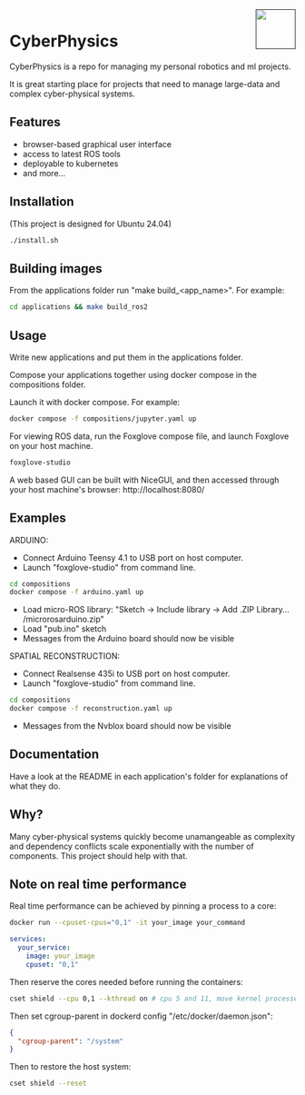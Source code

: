 <a href="">
  <img src="https://media.githubusercontent.com/media/salsicha/CyberPhysics/main/icon.png"
    height="70" align="right" alt="" />
</a>

# CyberPhysics

CyberPhysics is a repo for managing my personal robotics and ml projects.

It is great starting place for projects that need to manage large-data and complex cyber-physical systems. 

## Features

- browser-based graphical user interface
- access to latest ROS tools
- deployable to kubernetes
- and more...

## Installation

(This project is designed for Ubuntu 24.04)

```bash
./install.sh
```

## Building images

From the applications folder run "make build_<app_name>". For example:

```bash
cd applications && make build_ros2
```

## Usage

Write new applications and put them in the applications folder.

Compose your applications together using docker compose in the compositions folder.

Launch it with docker compose. For example:

```bash
docker compose -f compositions/jupyter.yaml up
```

For viewing ROS data, run the Foxglove compose file, and launch Foxglove on your host machine.
```bash
foxglove-studio
```

A web based GUI can be built with NiceGUI, and then accessed through your host machine's browser:
http://localhost:8080/


## Examples

ARDUINO:  
 - Connect Arduino Teensy 4.1 to USB port on host computer.  
 - Launch "foxglove-studio" from command line.  
```bash
cd compositions
docker compose -f arduino.yaml up
```
 - Load micro-ROS library: "Sketch -> Include library -> Add .ZIP Library... /microrosarduino.zip"
 - Load "pub.ino" sketch
 - Messages from the Arduino board should now be visible  

SPATIAL RECONSTRUCTION:  
 - Connect Realsense 435i to USB port on host computer.  
 - Launch "foxglove-studio" from command line.  
```bash  
cd compositions  
docker compose -f reconstruction.yaml up  
```  
 - Messages from the Nvblox board should now be visible  


## Documentation

Have a look at the README in each application's folder for explanations of what they do.


## Why?

Many cyber-physical systems quickly become unamangeable as complexity and dependency conflicts scale exponentially with the number of components. This project should help with that.

## Note on real time performance

Real time performance can be achieved by pinning a process to a core:

```bash
docker run --cpuset-cpus="0,1" -it your_image your_command
```

```yaml
services:
  your_service:
    image: your_image
    cpuset: "0,1"
```

Then reserve the cores needed before running the containers:

```bash
cset shield --cpu 0,1 --kthread on # cpu 5 and 11, move kernel processes if possible
```

Then set cgroup-parent in dockerd config "/etc/docker/daemon.json":
```json 
{
  "cgroup-parent": "/system"
}
```

Then to restore the host system:
```bash
cset shield --reset
```

